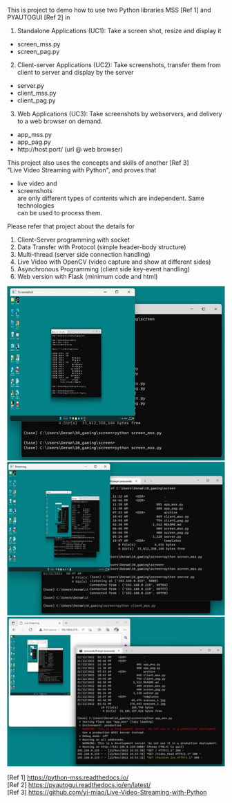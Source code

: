 This is project to demo how to use two Python libraries MSS [Ref 1] and PYAUTOGUI [Ref 2] in   
1. Standalone Applications (UC1): Take a screen shot, resize and display it  
- screen_mss.py  
- screen_pag.py  
2. Client-server Applications (UC2): Take screenshots, transfer them from client 
to server and display by the server  
- server.py  
- client_mss.py  
- client_pag.py  
3. Web Applications (UC3): Take screenshots by webservers, and delivery to 
a web browser on demand.
- app_mss.py  
- app_pag.py  
- http://host:port/ (url @ web browser)

This project also uses the concepts and skills of another [Ref 3]  
"Live Video Streaming with Python", and proves that 
- live video and  
- screenshots  
are only different types of contents which are independent. Same technologies  
can be used to process them.  
 
Please refer that project about the details for
1. Client-Server programming with socket
2. Data Transfer with Protocol (simple header-body structure)
3. Multi-thread (server side connection handling)
4. Live Video with OpenCV (video capture and show at different sides)
5. Asynchronous Programming (client side key-event handling)
6. Web version with Flask (minimum code and html)

![Use Case 1](usecase_1.jpg)  
![Use Case 2](usecase_2.jpg)  
![Use Case 3](usecase_3.jpg)  

[Ref 1] https://python-mss.readthedocs.io/  
[Ref 2] https://pyautogui.readthedocs.io/en/latest/  
[Ref 3] https://github.com/yi-miao/Live-Video-Streaming-with-Python  
